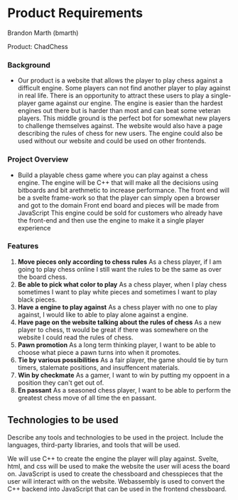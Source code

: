 # Product Requirements

Brandon Marth (bmarth) 

Product: ChadChess

### Background
- Our product is a website that allows the player to play chess against a difficult engine. Some players can not find another player to play against in real life. There is an opportunity to attract these users to play a single-player game against our engine. The engine is easier than the hardest engines out there but is harder than most and can beat some veteran players. This middle ground is the perfect bot for somewhat new players to challenge themselves against. The website would also have a page describing the rules of chess for new users. The engine could also be used without our website and could be used on other frontends.

### Project Overview
- Build a playable chess game where you can play against a chess engine.
The engine will be C++ that will make all the decisions using bitboards and bit arethmetic to increase performance.
The front end will be a svelte frame-work so that the player can simply open a browser and got to the domain
Front end board and pieces will be made from JavaScript
This engine could be sold for customers who already have the front-end and then use the engine to make it a single player experience

### Features
1. **Move pieces only according to chess rules** As a chess player, if I am going to play chess online I still want the rules to be the same as over the board chess.
2. **Be able to pick what color to play** As a chess player, when I play chess sometimes I want to play white pieces and sometimes I want to play black pieces.
3. **Have a engine to play against** As a chess player with no one to play against, I would like to able to play alone against a engine.
4. **Have page on the website talking about the rules of chess** As a new player to chess, tt would be great if there was somewhere on the website I could read the rules of chess.
5. **Pawn promotion** As a long term thinking player, I want to be able to choose what piece a pawn turns into when it promotes.
6. **Tie by various possibilities** As a fair player, the game should tie by turn timers, stalemate positions, and insuffencent materials.
7. **Win by checkmate** As a gamer, I want to win by putting my oppoent in a position they can't get out of.
8. **En passant** As a seasoned chess player, I want to be able to perform the greatest chess move of all time the en passant.

## Technologies to be used
Describe any tools and technologies to be used in the project. Include the languages, third-party libraries, and tools that will be used.

We will use C++ to create the engine the player will play against. Svelte, html, and css will be used to make the website the user will acess the board on. JavaScript is used to create the chessboard and chesspieces that the user will interact with on the website. Webassembly is used to convert the C++ backend into JavaScript that can be used in the frontend chessboard.